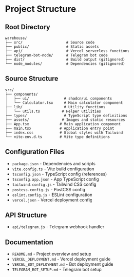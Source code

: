 # Project Structure

## Root Directory
```
warehouse/
├── src/                    # Source code
├── public/                 # Static assets
├── api/                    # Vercel serverless functions
├── telegram-bot-node/      # Telegram bot code
├── dist/                   # Build output (gitignored)
└── node_modules/           # Dependencies (gitignored)
```

## Source Structure
```
src/
├── components/
│   ├── ui/                # shadcn/ui components
│   └── Calculator.tsx     # Main calculator component
├── lib/                   # Utility functions
│   └── utils.ts          # Helper utilities
├── types/                 # TypeScript type definitions
├── assets/               # Images and static resources
├── App.tsx              # Main application component
├── main.tsx             # Application entry point
├── index.css            # Global styles with Tailwind
└── vite-env.d.ts        # Vite type definitions
```

## Configuration Files
- `package.json` - Dependencies and scripts
- `vite.config.ts` - Vite build configuration
- `tsconfig.json` - TypeScript config (references)
- `tsconfig.app.json` - App TypeScript config
- `tailwind.config.js` - Tailwind CSS config
- `postcss.config.js` - PostCSS config
- `eslint.config.js` - ESLint configuration
- `vercel.json` - Vercel deployment config

## API Structure
- `api/telegram.js` - Telegram webhook handler

## Documentation
- `README.md` - Project overview and setup
- `VERCEL_DEPLOYMENT.md` - Vercel deployment guide
- `VERCEL_BOT_DEPLOYMENT.md` - Bot deployment guide
- `TELEGRAM_BOT_SETUP.md` - Telegram bot setup